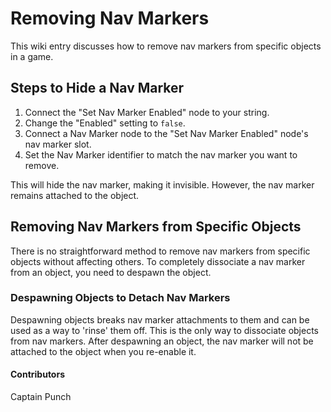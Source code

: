 # Removing Nav Markers

This wiki entry discusses how to remove nav markers from specific objects in a game.

## Steps to Hide a Nav Marker

1. Connect the "Set Nav Marker Enabled" node to your string.
2. Change the "Enabled" setting to `false`.
3. Connect a Nav Marker node to the "Set Nav Marker Enabled" node's nav marker slot.
4. Set the Nav Marker identifier to match the nav marker you want to remove.

This will hide the nav marker, making it invisible. However, the nav marker remains attached to the object.

## Removing Nav Markers from Specific Objects

There is no straightforward method to remove nav markers from specific objects without affecting others. To completely dissociate a nav marker from an object, you need to despawn the object.

### Despawning Objects to Detach Nav Markers

Despawning objects breaks nav marker attachments to them and can be used as a way to 'rinse' them off. This is the only way to dissociate objects from nav markers. After despawning an object, the nav marker will not be attached to the object when you re-enable it.

#### Contributors
Captain Punch